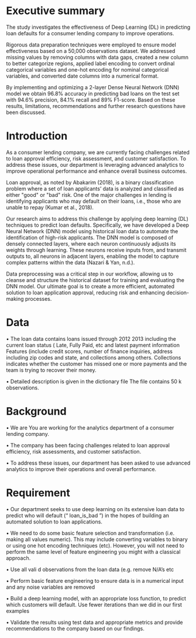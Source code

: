 # Executive summary
The study investigates the effectiveness of Deep Learning (DL) in predicting loan defaults for a consumer lending company to improve operations.

Rigorous data preparation techniques were employed to ensure model effectiveness based on a 50,000 observations dataset. We addressed missing values by removing columns with data gaps, created a new column to better categorize regions, applied label encoding to convert ordinal categorical variables and one-hot encoding for nominal categorical variables, and converted date columns into a numerical format.

By implementing and optimizing a 2-layer Dense Neural Network (DNN) model we obtain 96.8% accuracy in predicting bad loans on the test set with 94.6% precision, 84.1% recall and 89% F1-score. Based on these results, limitations, recommendations and further research questions have been discussed.


# Introduction
As a consumer lending company, we are currently facing challenges related to loan approval efficiency, risk assessment, and customer satisfaction. To address these issues, our department is leveraging advanced analytics to improve operational performance and enhance overall business outcomes.

Loan approval, as noted by Abakarim (2018), is a binary classification problem where a set of loan applicants’ data is analyzed and classified as either "good" or "bad" risk. One of the major challenges in lending is identifying applicants who may default on their loans, i.e., those who are unable to repay (Kumar et al., 2018).

Our research aims to address this challenge by applying deep learning (DL) techniques to predict loan defaults. Specifically, we have developed a Deep Neural Network (DNN) model using historical loan data to automate the identification of high-risk applicants. The DNN model is composed of densely connected layers, where each neuron continuously adjusts its weights through learning. These neurons receive inputs from, and transmit outputs to, all neurons in adjacent layers, enabling the model to capture complex patterns within the data (Nazari & Yan, n.d.).

Data preprocessing was a critical step in our workflow, allowing us to cleanse and structure the historical dataset for training and evaluating the DNN model. Our ultimate goal is to create a more efficient, automated solution to loan application approval, reducing risk and enhancing decision-making processes.


# Data
• The loan data contains loans issued through 2012 2013 including the current loan status ( Late, Fully Paid, etc and latest payment information Features (include credit scores, number of finance inquiries, address including zip codes and state, and collections among others. Collections indicates whether the customer has missed one or more payments and the team is trying to recover their money.

• Detailed description is given in the dictionary file The file contains 50 k observations.


# Background
• We are You are working for the analytics department of a consumer lending company.

• The company has been facing challenges related to loan approval efficiency, risk assessments, and customer satisfaction.

• To address these issues, our department has been asked to use advanced analytics to improve their
operations and overall performance.


# Requirement
• Our department seeks to use deep learning on its extensive loan data to predict who will default (“ loan_is_bad ”) in the hopes of building an automated solution to loan applications.

• We need to do some basic feature selection and transformation (i.e. making all values numeric). This may include converting variables to binary or using one hot encoding techniques (etc). However, you will not need to perform the same level of feature engineering you might with a classical approach.

• Use all vali d observations from the loan data (e.g. remove N/A’s etc

• Perform basic feature engineering to ensure data is in a numerical input and any noise variables are removed

• Build a deep learning model, with an appropriate loss function, to predict which customers will default. Use fewer iterations than we did in our first examples

• Validate the results using test data and appropriate metrics and provide recommendations to the company based on our findings.



